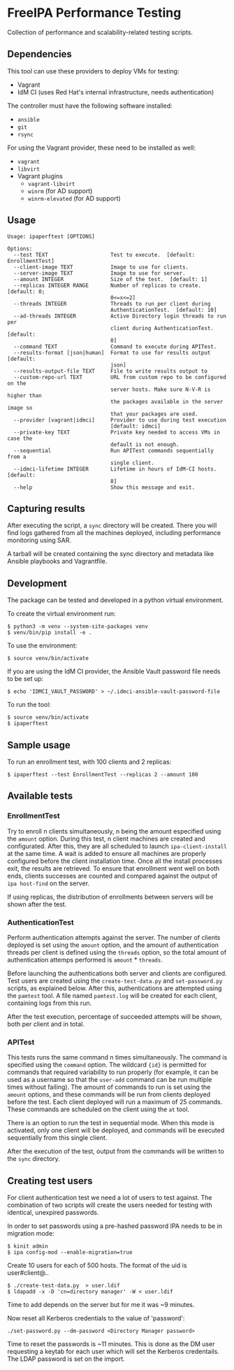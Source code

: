 # FreeIPA Performance Testing

Collection of performance and scalability-related testing scripts.

## Dependencies

This tool can use these providers to deploy VMs for testing:

* Vagrant
* IdM CI (uses Red Hat's internal infrastructure, needs authentication)

The controller must have the following software installed:

* `ansible`
* `git`
* `rsync`

For using the Vagrant provider, these need to be installed as well:

* `vagrant`
* `libvirt`
* Vagrant plugins
   * `vagrant-libvirt`
   * `winrm` (for AD support)
   * `winrm-elevated` (for AD support)

## Usage

```
Usage: ipaperftest [OPTIONS]

Options:
  --test TEXT                    Test to execute.  [default: EnrollmentTest]
  --client-image TEXT            Image to use for clients.
  --server-image TEXT            Image to use for server.
  --amount INTEGER               Size of the test.  [default: 1]
  --replicas INTEGER RANGE       Number of replicas to create.  [default: 0;
                                 0<=x<=2]
  --threads INTEGER              Threads to run per client during
                                 AuthenticationTest.  [default: 10]
  --ad-threads INTEGER           Active Directory login threads to run per
                                 client during AuthenticationTest.  [default:
                                 0]
  --command TEXT                 Command to execute during APITest.
  --results-format [json|human]  Format to use for results output  [default:
                                 json]
  --results-output-file TEXT     File to write results output to
  --custom-repo-url TEXT         URL from custom repo to be configured on the
                                 server hosts. Make sure N-V-R is higher than
                                 the packages available in the server image so
                                 that your packages are used.
  --provider [vagrant|idmci]     Provider to use during test execution
                                 [default: idmci]
  --private-key TEXT             Private key needed to access VMs in case the
                                 default is not enough.
  --sequential                   Run APITest commands sequentially from a
                                 single client.
  --idmci-lifetime INTEGER       Lifetime in hours of IdM-CI hosts.  [default:
                                 8]
  --help                         Show this message and exit.
```

## Capturing results

After executing the script, a `sync` directory will be created. There you will find logs gathered from all the machines
deployed, including performance monitoring using SAR.

A tarball will be created containing the sync directory and metadata like Ansible playbooks and Vagrantfile.

## Development

The package can be tested and developed in a python virtual environment.

To create the virtual environment run:

```
$ python3 -m venv --system-site-packages venv
$ venv/bin/pip install -e .
```

To use the environment:

```
$ source venv/bin/activate
```

If you are using the IdM CI provider, the Ansible Vault password file needs to be set up:

```
$ echo 'IDMCI_VAULT_PASSWORD' > ~/.idmci-ansible-vault-password-file
```

To run the tool:

```
$ source venv/bin/activate
$ ipaperftest
```

## Sample usage

To run an enrollment test, with 100 clients and 2 replicas:

```
$ ipaperftest --test EnrollmentTest --replicas 2 --amount 100
```

## Available tests

### EnrollmentTest

Try to enroll n clients simultaneously, n being the amount especified using the `amount` option.
During this test, n client machines are created and configurated.
After this, they are all scheduled to launch `ipa-client-install` at the same time. A wait is added to ensure
all machines are properly configured before the client installation time. Once all the install processes exit,
the results are retrieved. To ensure that enrollment went well on both ends, clients successes are counted and
compared against the output of `ipa host-find` on the server.

If using replicas, the distribution of enrollments between servers will be shown after the test.

### AuthenticationTest

Perform authentication attempts against the server. The number of clients deployed is set using the `amount` option,
and the amount of authentication threads per client is defined using the `threads` option, so the total amount of
authentication attemps performed is `amount` * `threads`.

Before launching the authentications both server and clients are configured. Test users are created using the
`create-test-data.py` and `set-password.py` scripts, as explained below. After this, authentications are attempted
using the `pamtest` tool. A file named `pamtest.log` will be created for each client, containing logs from this run.

After the test execution, percentage of succeeded attempts will be shown, both per client and in total.

### APITest

This tests runs the same command n times simultaneously. The command is specified using the `command` option. The
wildcard `{id}` is permitted for commands that required variability to run properly (for example, it can be used
as a username so that the `user-add` command can be run multiple times without failing). The amount of commands to
run is set using the `amount` options, and these commands will be run from clients deployed before the test. Each
client deployed will run a maximum of 25 commands. These commands are scheduled on the client using the `at` tool.

There is an option to run the test in sequential mode. When this mode is activated, only one client will be deployed,
and commands will be executed sequentially from this single client.

After the execution of the test, output from the commands will be written to the `sync` directory.

## Creating test users

For client authentication test we need a lot of users to test against.
The combination of two scripts will create the users needed for testing
with identical, unexpired passwords.

In order to set passwords using a pre-hashed password IPA needs to
be in migration mode:

```
$ kinit admin
$ ipa config-mod --enable-migration=true
```

Create 10 users for each of 500 hosts. The format of the uid is
user#client@.<domain>.

```
$ ./create-test-data.py  > user.ldif
$ ldapadd -x -D 'cn=directory manager' -W < user.ldif
```

Time to add depends on the server but for me it was ~9 minutes.

Now reset all Kerberos credentials to the value of 'password':

```
./set-password.py --dm-password <Directory Manager password>
```

Time to reset the passwords is ~11 minutes. This is done as the
DM user requesting a keytab for each user which will set the
Kerberos credentails. The LDAP password is set on the import.
